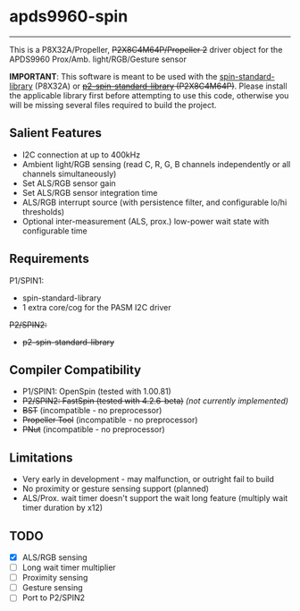 # apds9960-spin 
---------------

This is a P8X32A/Propeller, ~~P2X8C4M64P/Propeller 2~~ driver object for the APDS9960 Prox/Amb. light/RGB/Gesture sensor

**IMPORTANT**: This software is meant to be used with the [spin-standard-library](https://github.com/avsa242/spin-standard-library) (P8X32A) or ~~[p2-spin-standard-library](https://github.com/avsa242/p2-spin-standard-library) (P2X8C4M64P)~~. Please install the applicable library first before attempting to use this code, otherwise you will be missing several files required to build the project.

## Salient Features

* I2C connection at up to 400kHz
* Ambient light/RGB sensing (read C, R, G, B channels independently or all channels simultaneously)
* Set ALS/RGB sensor gain
* Set ALS/RGB sensor integration time
* ALS/RGB interrupt source (with persistence filter, and configurable lo/hi thresholds)
* Optional inter-measurement (ALS, prox.) low-power wait state with configurable time

## Requirements

P1/SPIN1:
* spin-standard-library
* 1 extra core/cog for the PASM I2C driver

~~P2/SPIN2:~~
* ~~p2-spin-standard-library~~

## Compiler Compatibility

* P1/SPIN1: OpenSpin (tested with 1.00.81)
* ~~P2/SPIN2: FastSpin (tested with 4.2.6-beta)~~ _(not currently implemented)_
* ~~BST~~ (incompatible - no preprocessor)
* ~~Propeller Tool~~ (incompatible - no preprocessor)
* ~~PNut~~ (incompatible - no preprocessor)

## Limitations

* Very early in development - may malfunction, or outright fail to build
* No proximity or gesture sensing support (planned)
* ALS/Prox. wait timer doesn't support the wait long feature (multiply wait timer duration by x12)

## TODO

- [x] ALS/RGB sensing
- [ ] Long wait timer multiplier
- [ ] Proximity sensing
- [ ] Gesture sensing
- [ ] Port to P2/SPIN2
